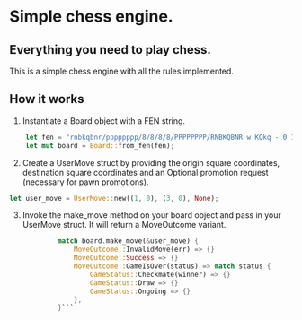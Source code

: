 # Simple chess engine.
## Everything you need to play chess.

This is a simple chess engine with all the rules implemented. 

## How it works

1. Instantiate a Board object with a FEN string.
```rust
    let fen = "rnbkqbnr/pppppppp/8/8/8/8/PPPPPPPP/RNBKQBNR w KQkq - 0 1";
    let mut board = Board::from_fen(fen);
```

2. Create a UserMove struct by providing the origin square coordinates, destination square coordinates and an Optional promotion request (necessary for pawn promotions).
```rust
let user_move = UserMove::new((1, 0), (3, 0), None);
```

3. Invoke the make_move method on your board object and pass in your UserMove struct. It will return a MoveOutcome variant.
```rust
            match board.make_move(&user_move) {
                MoveOutcome::InvalidMove(err) => {}
                MoveOutcome::Success => {}
                MoveOutcome::GameIsOver(status) => match status {
                    GameStatus::Checkmate(winner) => {}
                    GameStatus::Draw => {}
                    GameStatus::Ongoing => {}
                },
            }```
